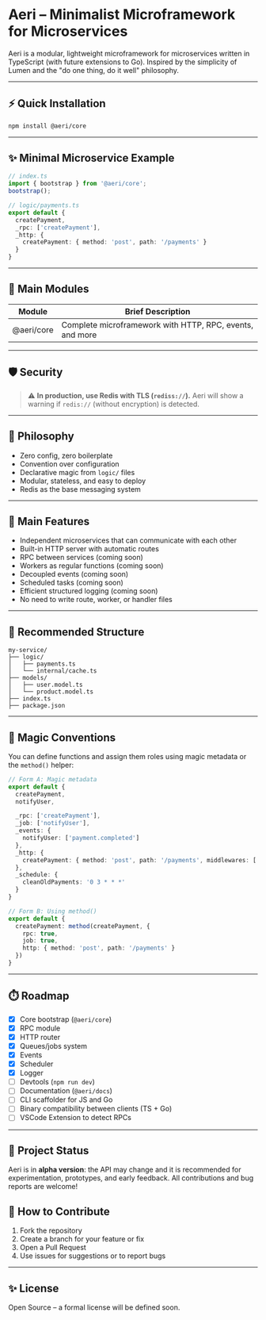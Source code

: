 
# Aeri – Minimalist Microframework for Microservices

Aeri is a modular, lightweight microframework for microservices written in TypeScript (with future extensions to Go). Inspired by the simplicity of Lumen and the "do one thing, do it well" philosophy.

---

## ⚡ Quick Installation

```bash
npm install @aeri/core
```

---

## ✨ Minimal Microservice Example

```ts
// index.ts
import { bootstrap } from '@aeri/core';
bootstrap();
```

```ts
// logic/payments.ts
export default {
  createPayment,
  _rpc: ['createPayment'],
  _http: {
    createPayment: { method: 'post', path: '/payments' }
  }
}
```

---

## 🧩 Main Modules

| Module          | Brief Description                                        |
| --------------  | ------------------------------------------------------- |
| @aeri/core      | Complete microframework with HTTP, RPC, events, and more |

---

## 🛡️ Security

> ⚠️ **In production, use Redis with TLS (`rediss://`).**
> Aeri will show a warning if `redis://` (without encryption) is detected.

---

## 🧱 Philosophy

- Zero config, zero boilerplate
- Convention over configuration
- Declarative magic from `logic/` files
- Modular, stateless, and easy to deploy
- Redis as the base messaging system

---

## 🚀 Main Features

- Independent microservices that can communicate with each other
- Built-in HTTP server with automatic routes
- RPC between services (coming soon)
- Workers as regular functions (coming soon)
- Decoupled events (coming soon)
- Scheduled tasks (coming soon)
- Efficient structured logging (coming soon)
- No need to write route, worker, or handler files

---

## 📂 Recommended Structure

```
my-service/
├── logic/
│   ├── payments.ts
│   └── internal/cache.ts
├── models/
│   ├── user.model.ts
│   └── product.model.ts
├── index.ts
├── package.json
```

---

## 🧠 Magic Conventions

You can define functions and assign them roles using magic metadata or the `method()` helper:

```ts
// Form A: Magic metadata
export default {
  createPayment,
  notifyUser,

  _rpc: ['createPayment'],
  _job: ['notifyUser'],
  _events: {
    notifyUser: ['payment.completed']
  },
  _http: {
    createPayment: { method: 'post', path: '/payments', middlewares: ['auth'] }
  },
  _schedule: {
    cleanOldPayments: '0 3 * * *'
  }
}
```

```ts
// Form B: Using method()
export default {
  createPayment: method(createPayment, {
    rpc: true,
    job: true,
    http: { method: 'post', path: '/payments' }
  })
}
```

---

## ⏱️ Roadmap

- [x] Core bootstrap (`@aeri/core`)
- [x] RPC module
- [x] HTTP router
- [x] Queues/jobs system
- [x] Events
- [x] Scheduler
- [x] Logger
- [ ] Devtools (`npm run dev`)
- [ ] Documentation (`@aeri/docs`)
- [ ] CLI scaffolder for JS and Go
- [ ] Binary compatibility between clients (TS + Go)
- [ ] VSCode Extension to detect RPCs

---

## 🚦 Project Status

Aeri is in **alpha version**: the API may change and it is recommended for experimentation, prototypes, and early feedback. All contributions and bug reports are welcome!

## 🤝 How to Contribute

1. Fork the repository
2. Create a branch for your feature or fix
3. Open a Pull Request
4. Use issues for suggestions or to report bugs

---

## ✨ License

Open Source – a formal license will be defined soon.
